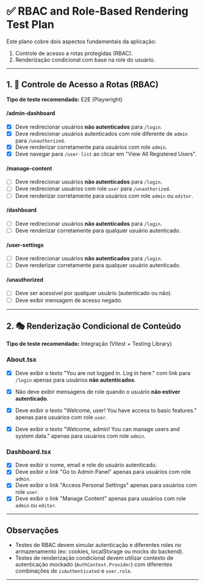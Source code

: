 # ✅ RBAC and Role-Based Rendering Test Plan

Este plano cobre dois aspectos fundamentais da aplicação:
1. Controle de acesso a rotas protegidas (RBAC).
2. Renderização condicional com base na role do usuário.

---

## 1. 🔐 Controle de Acesso a Rotas (RBAC)
**Tipo de teste recomendado:** E2E (Playwright)

#### /admin-dashboard
- [x] Deve redirecionar usuários **não autenticados** para `/login`.
- [x] Deve redirecionar usuários autenticados com role diferente de `admin` para `/unauthorized`.
- [x] Deve renderizar corretamente para usuários com role `admin`.
- [x] Deve navegar para `/user-list` ao clicar em "View All Registered Users".

#### /manage-content
- [ ] Deve redirecionar usuários **não autenticados** para `/login`.
- [ ] Deve redirecionar usuários com role `user` para `/unauthorized`.
- [ ] Deve renderizar corretamente para usuários com role `admin` ou `editor`.

#### /dashboard
- [ ] Deve redirecionar usuários **não autenticados** para `/login`.
- [ ] Deve renderizar corretamente para qualquer usuário autenticado.

#### /user-settings
- [ ] Deve redirecionar usuários **não autenticados** para `/login`.
- [ ] Deve renderizar corretamente para qualquer usuário autenticado.

#### /unauthorized
- [ ] Deve ser acessível por qualquer usuário (autenticado ou não).
- [ ] Deve exibir mensagem de acesso negado.

---

## 2. 🎭 Renderização Condicional de Conteúdo
**Tipo de teste recomendado:** Integração (Vitest + Testing Library)

### About.tsx

- [x] Deve exibir o texto "You are not logged in. Log in here." com link para `/login` apenas para usuários **não autenticados**.
- [x] Não deve exibir mensagens de role quando o usuário **não estiver autenticado**.
- [x] Deve exibir o texto "Welcome, user! You have access to basic features." apenas para usuários com role `user`.
- [x] Deve exibir o texto "Welcome, admin! You can manage users and system data." apenas para usuários com role `admin`.


### Dashboard.tsx

- [x] Deve exibir o nome, email e role do usuário autenticado.
- [x] Deve exibir o link "Go to Admin Panel" apenas para usuários com role `admin`.
- [x] Deve exibir o link "Access Personal Settings" apenas para usuários com role `user`.
- [x] Deve exibir o link "Manage Content" apenas para usuários com role `admin` ou `editor`.

---

## Observações

- Testes de RBAC devem simular autenticação e diferentes roles no armazenamento (ex: cookies, localStorage ou mocks do backend).
- Testes de renderização condicional devem utilizar contexto de autenticação mockado (`AuthContext.Provider`) com diferentes combinações de `isAuthenticated` e `user.role`.

---
